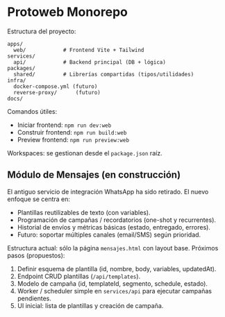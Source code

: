 # Protoweb Monorepo

Estructura del proyecto:

```
apps/
  web/            # Frontend Vite + Tailwind
services/
  api/            # Backend principal (DB + lógica)
packages/
  shared/         # Librerías compartidas (tipos/utilidades)
infra/
  docker-compose.yml (futuro)
  reverse-proxy/      (futuro)
docs/
```

Comandos útiles:

- Iniciar frontend: `npm run dev:web`
- Construir frontend: `npm run build:web`
- Preview frontend: `npm run preview:web`

Workspaces: se gestionan desde el `package.json` raíz.

## Módulo de Mensajes (en construcción)

El antiguo servicio de integración WhatsApp ha sido retirado. El nuevo enfoque se centra en:

- Plantillas reutilizables de texto (con variables).
- Programación de campañas / recordatorios (one-shot y recurrentes).
- Historial de envíos y métricas básicas (estado, entregado, errores).
- Futuro: soportar múltiples canales (email/SMS) según prioridad.

Estructura actual: sólo la página `mensajes.html` con layout base. Próximos pasos (propuestos):

1. Definir esquema de plantilla (id, nombre, body, variables, updatedAt).
2. Endpoint CRUD plantillas (`/api/templates`).
3. Modelo de campaña (id, templateId, segmento, schedule, estado).
4. Worker / scheduler simple en `services/api` para ejecutar campañas pendientes.
5. UI inicial: lista de plantillas y creación de campaña.
